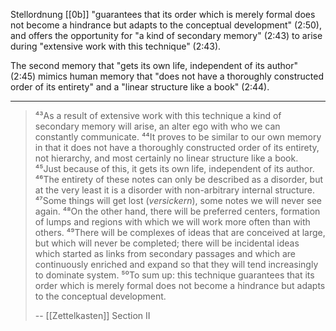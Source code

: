 Stellordnung [[0b]] "guarantees that its order which is merely formal does not become a hindrance but adapts to the conceptual development" (2:50),
and offers the opportunity for "a kind of secondary memory" (2:43) to arise during "extensive work with this technique" (2:43).

The second memory that "gets its own life, independent of its author" (2:45) mimics human memory that "does not have a thoroughly constructed order of its entirety" and a "linear structure like a book" (2:44).

---

> ⁴³As a result of extensive work with this technique a kind of secondary memory will arise, an alter ego with who we can constantly communicate. ⁴⁴It proves to be similar to our own memory in that it does not have a thoroughly constructed order of its entirety, not hierarchy, and most certainly no linear structure like a book. ⁴⁵Just because of this, it gets its own life, independent of its author. ⁴⁶The entirety of these notes can only be described as a disorder, but at the very least it is a disorder with non-arbitrary internal structure. ⁴⁷Some things will get lost (_versickern_), some notes we will never see again. ⁴⁸On the other hand, there will be preferred centers, formation of lumps and regions with which we will work more often than with others. ⁴⁹There will be complexes of ideas that are conceived at large, but which will never be completed; there will be incidental ideas which started as links from secondary passages and which are continuously enriched and expand so that they will tend increasingly to dominate system. ⁵⁰To sum up: this technique guarantees that its order which is merely formal does not become a hindrance but adapts to the conceptual development.
>
> -- [[Zettelkasten]] Section II